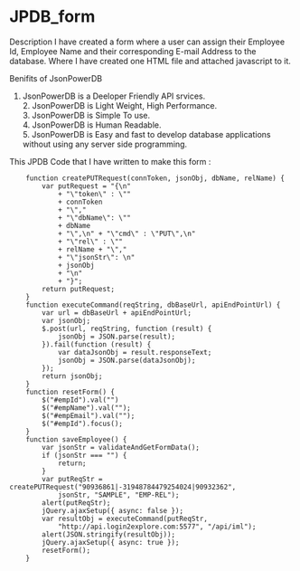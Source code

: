 # JPDB_form

Description
I have created a form where a user can assign their Employee Id, Employee Name and their corresponding E-mail Address to the database. Where I have created one HTML file and attached javascript to it.

Benifits of JsonPowerDB
1. JsonPowerDB is a Deeloper Friendly API srvices.<br>
   2. JsonPowerDB is Light Weight, High Performance.<br>
   3. JsonPowerDB is Simple To use.<br>
   4. JsonPowerDB is Human Readable.<br>
   5. JsonPowerDB is Easy and fast to develop database applications without using any server side programming.

  
  
This JPDB Code that I have written to make this form :
    
     
        
        function createPUTRequest(connToken, jsonObj, dbName, relName) {
            var putRequest = "{\n"
                + "\"token\" : \""
                + connToken
                + "\","
                + "\"dbName\": \""
                + dbName
                + "\",\n" + "\"cmd\" : \"PUT\",\n"
                + "\"rel\" : \""
                + relName + "\","
                + "\"jsonStr\": \n"
                + jsonObj
                + "\n"
                + "}";
            return putRequest;
        }
        function executeCommand(reqString, dbBaseUrl, apiEndPointUrl) {
            var url = dbBaseUrl + apiEndPointUrl;
            var jsonObj;
            $.post(url, reqString, function (result) {
                jsonObj = JSON.parse(result);
            }).fail(function (result) {
                var dataJsonObj = result.responseText;
                jsonObj = JSON.parse(dataJsonObj);
            });
            return jsonObj;
        }
        function resetForm() {
            $("#empId").val("")
            $("#empName").val("");
            $("#empEmail").val("");
            $("#empId").focus();
        }
        function saveEmployee() {
            var jsonStr = validateAndGetFormData();
            if (jsonStr === "") {
                return;
            }
            var putReqStr = createPUTRequest("90936861|-31948784479254024|90932362",
                jsonStr, "SAMPLE", "EMP-REL");
            alert(putReqStr);
            jQuery.ajaxSetup({ async: false });
            var resultObj = executeCommand(putReqStr,
                "http://api.login2explore.com:5577", "/api/iml");
            alert(JSON.stringify(resultObj));
            jQuery.ajaxSetup({ async: true });
            resetForm();
        }
    
</body>

</html>
